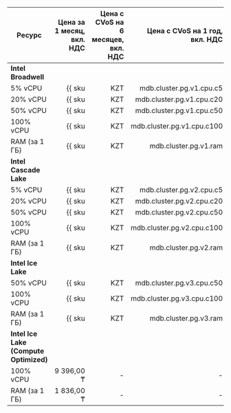 
| Ресурс        | Цена за 1 месяц,<br>вкл. НДС                          | Цена с CVoS на 6 месяцев,<br>вкл. НДС                                              | Цена с CVoS на 1 год,<br>вкл. НДС                                                  |
|---------------|------------------------------------------------------:|-----------------------------------------------------------------------------------:|-----------------------------------------------------------------------------------:|
| **Intel Broadwell**                                                                                                                                                                                                                             |
| 5% vCPU       | {{ sku|KZT|mdb.cluster.pg.v1.cpu.c5|month|string }}   | −                                                                                  | −                                                                                  |
| 20% vCPU      | {{ sku|KZT|mdb.cluster.pg.v1.cpu.c20|month|string }}  | −                                                                                  | −                                                                                  |
| 50% vCPU      | {{ sku|KZT|mdb.cluster.pg.v1.cpu.c50|month|string }}  | −                                                                                  | −                                                                                  |
| 100% vCPU     | {{ sku|KZT|mdb.cluster.pg.v1.cpu.c100|month|string }} | −                                                                                  | −                                                                                  |
| RAM (за 1 ГБ) | {{ sku|KZT|mdb.cluster.pg.v1.ram|month|string }}      | −                                                                                  | −                                                                                  |
| **Intel Cascade Lake**                                                                                                                                                                                                                          |
| 5% vCPU       | {{ sku|KZT|mdb.cluster.pg.v2.cpu.c5|month|string }}   | −                                                                                  | −                                                                                  |
| 20% vCPU      | {{ sku|KZT|mdb.cluster.pg.v2.cpu.c20|month|string }}  | −                                                                                  | −                                                                                  |
| 50% vCPU      | {{ sku|KZT|mdb.cluster.pg.v2.cpu.c50|month|string }}  | −                                                                                  | −                                                                                  |
| 100% vCPU     | {{ sku|KZT|mdb.cluster.pg.v2.cpu.c100|month|string }} | {{ sku|KZT|v1.commitment.selfcheckout.m6.mdb.pg.cpu.c100.v2|month|string }} (-15%) | {{ sku|KZT|v1.commitment.selfcheckout.y1.mdb.pg.cpu.c100.v2|month|string }} (-22%) |
| RAM (за 1 ГБ) | {{ sku|KZT|mdb.cluster.pg.v2.ram|month|string }}      | {{ sku|KZT|v1.commitment.selfcheckout.m6.mdb.pg.ram.v2|month|string }} (-15%)      | {{ sku|KZT|v1.commitment.selfcheckout.y1.mdb.pg.ram.v2|month|string }} (-22%)      |
| **Intel Ice Lake**                                                                                                                                                                                                                              |
| 50% vCPU      | {{ sku|KZT|mdb.cluster.pg.v3.cpu.c50|month|string }}  | −                                                                                  | −                                                                                  |
| 100% vCPU     | {{ sku|KZT|mdb.cluster.pg.v3.cpu.c100|month|string }} | {{ sku|KZT|v1.commitment.selfcheckout.m6.mdb.pg.cpu.c100.v3|month|string }} (-15%) | {{ sku|KZT|v1.commitment.selfcheckout.y1.mdb.pg.cpu.c100.v3|month|string }} (-22%) |
| RAM (за 1 ГБ) | {{ sku|KZT|mdb.cluster.pg.v3.ram|month|string }}      | {{ sku|KZT|v1.commitment.selfcheckout.m6.mdb.pg.ram.v3|month|string }} (-15%)      | {{ sku|KZT|v1.commitment.selfcheckout.y1.mdb.pg.ram.v3|month|string }} (-22%)      |
| **Intel Ice Lake (Compute Optimized)** |
| 100% vCPU | 9 396,00 ₸ | - | - |
| RAM (за 1 ГБ) | 1 836,00 ₸ | - | - |



